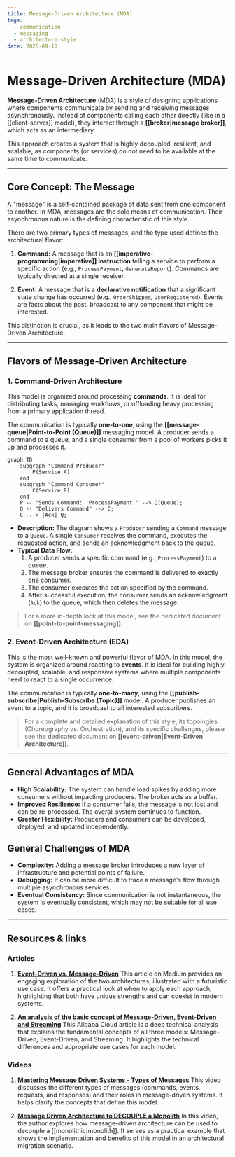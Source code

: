 ```yaml
---
title: Message-Driven Architecture (MDA)
tags:
  - communication
  - messaging
  - architecture-style
date: 2025-09-18
---
```

# Message-Driven Architecture (MDA)

**Message-Driven Architecture** (MDA) is a style of designing applications where components communicate by sending and receiving messages asynchronously. Instead of components calling each other directly (like in a [[client-server]] model), they interact through a **[[broker|message broker]]**, which acts as an intermediary.

This approach creates a system that is highly decoupled, resilient, and scalable, as components (or services) do not need to be available at the same time to communicate.

---

## Core Concept: The Message

A "message" is a self-contained package of data sent from one component to another. In MDA, messages are the sole means of communication. Their asynchronous nature is the defining characteristic of this style.

There are two primary types of messages, and the type used defines the architectural flavor:

1.  **Command:** A message that is an **[[imperative-programming|imperative]] instruction** telling a service to perform a specific action (e.g., `ProcessPayment`, `GenerateReport`). Commands are typically directed at a single receiver.

2.  **Event:** A message that is a **declarative notification** that a significant state change has occurred (e.g., `OrderShipped`, `UserRegistered`). Events are facts about the past, broadcast to any component that might be interested.

This distinction is crucial, as it leads to the two main flavors of Message-Driven Architecture.

---

## Flavors of Message-Driven Architecture

### 1. Command-Driven Architecture

This model is organized around processing **commands**. It is ideal for distributing tasks, managing workflows, or offloading heavy processing from a primary application thread.

The communication is typically **one-to-one**, using the **[[message-queue|Point-to-Point (Queue)]]** messaging model. A producer sends a command to a queue, and a single consumer from a pool of workers picks it up and processes it.

```mermaid
graph TD
    subgraph "Command Producer"
        P(Service A)
    end
    subgraph "Command Consumer"
        C(Service B)
    end
    P -- "Sends Command: 'ProcessPayment'" --> Q(Queue);
    Q -- "Delivers Command" --> C;
    C -.-> |Ack| Q;
```

*   **Description:** The diagram shows a `Producer` sending a `Command` message to a `Queue`. A single `Consumer` receives the command, executes the requested action, and sends an acknowledgment back to the queue.
*   **Typical Data Flow:**
    1.  A producer sends a specific command (e.g., `ProcessPayment`) to a queue.
    2.  The message broker ensures the command is delivered to exactly one consumer.
    3.  The consumer executes the action specified by the command.
    4.  After successful execution, the consumer sends an acknowledgment (`Ack`) to the queue, which then deletes the message.

> For a more in-depth look at this model, see the dedicated document on **[[point-to-point-messaging]]**.

### 2. Event-Driven Architecture (EDA)

This is the most well-known and powerful flavor of MDA. In this model, the system is organized around reacting to **events**. It is ideal for building highly decoupled, scalable, and responsive systems where multiple components need to react to a single occurrence.

The communication is typically **one-to-many**, using the **[[publish-subscribe|Publish-Subscribe (Topic)]]** model. A producer publishes an event to a topic, and it is broadcast to all interested subscribers.

> For a complete and detailed explanation of this style, its topologies (Choreography vs. Orchestration), and its specific challenges, please see the dedicated document on **[[event-driven|Event-Driven Architecture]]**.

---

## General Advantages of MDA

* **High Scalability:** The system can handle load spikes by adding more consumers without impacting producers. The broker acts as a buffer.
* **Improved Resilience:** If a consumer fails, the message is not lost and can be re-processed. The overall system continues to function.
* **Greater Flexibility:** Producers and consumers can be developed, deployed, and updated independently.

## General Challenges of MDA

* **Complexity:** Adding a message broker introduces a new layer of infrastructure and potential points of failure.
* **Debugging:** It can be more difficult to trace a message's flow through multiple asynchronous services.
* **Eventual Consistency:** Since communication is not instantaneous, the system is eventually consistent, which may not be suitable for all use cases.

---

## **Resources & links**

### **Articles**

1.  **[Event-Driven vs. Message-Driven](https://medium.com/@alexdorand/event-driven-vs-message-driven-5f476d5932b4)**
    This article on Medium provides an engaging exploration of the two architectures, illustrated with a futuristic use case. It offers a practical look at when to apply each approach, highlighting that both have unique strengths and can coexist in modern systems.

2.  **[An analysis of the basic concept of Message-Driven, Event-Driven and Streaming](https://www.alibabacloud.com/blog/an-analysis-of-the-basic-concept-of-message-driven-event-driven-and-streaming_599521)**
    This Alibaba Cloud article is a deep technical analysis that explains the fundamental concepts of all three models: Message-Driven, Event-Driven, and Streaming. It highlights the technical differences and appropriate use cases for each model.

### **Videos**

1.  **[Mastering Message Driven Systems - Types of Messages](https://www.youtube.com/watch?v=krSek1PMwAA)**
    This video discusses the different types of messages (commands, events, requests, and responses) and their roles in message-driven systems. It helps clarify the concepts that define this model.

2.  **[Message Driven Architecture to DECOUPLE a Monolith](https://www.youtube.com/watch?v=bxGkavGaEiM)**
    In this video, the author explores how message-driven architecture can be used to decouple a [[monolithic|monolith]]. It serves as a practical example that shows the implementation and benefits of this model in an architectural migration scenario.